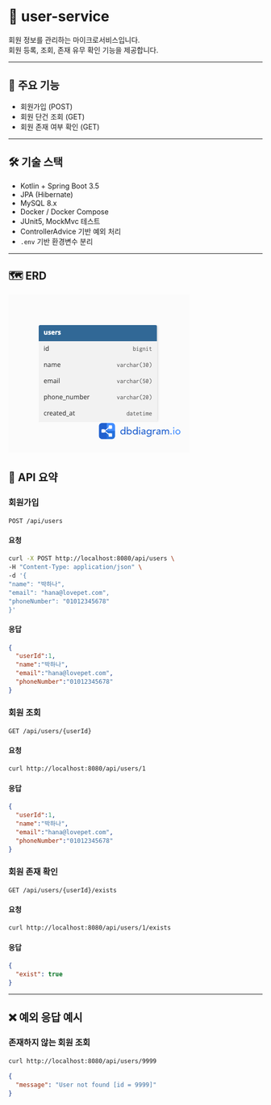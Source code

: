 # 🐶 user-service

회원 정보를 관리하는 마이크로서비스입니다.  
회원 등록, 조회, 존재 유무 확인 기능을 제공합니다.

---

## 📌 주요 기능

- 회원가입 (POST)
- 회원 단건 조회 (GET)
- 회원 존재 여부 확인 (GET)

---

## 🛠 기술 스택

- Kotlin + Spring Boot 3.5
- JPA (Hibernate)
- MySQL 8.x
- Docker / Docker Compose
- JUnit5, MockMvc 테스트
- ControllerAdvice 기반 예외 처리
- `.env` 기반 환경변수 분리

---
## 🗺 ERD

![user_service_erd](document/user_service_erd.png)


## 📂 API 요약

### 회원가입
`POST /api/users`
#### 요청
```bash
curl -X POST http://localhost:8080/api/users \
-H "Content-Type: application/json" \
-d '{
"name": "박하나",
"email": "hana@lovepet.com",
"phoneNumber": "01012345678"
}'
```
#### 응답
```json
{
  "userId":1,
  "name":"박하나",
  "email":"hana@lovepet.com",
  "phoneNumber":"01012345678"
}  
```

### 회원 조회
`GET /api/users/{userId}`
#### 요청
```bash
curl http://localhost:8080/api/users/1
```
#### 응답
```json
{
  "userId":1,
  "name":"박하나",
  "email":"hana@lovepet.com",
  "phoneNumber":"01012345678"
}

```
### 회원 존재 확인
`GET /api/users/{userId}/exists`
#### 요청
```bash
curl http://localhost:8080/api/users/1/exists
```

#### 응답
```json
{
  "exist": true
}
```
---

## ❌ 예외 응답 예시
### 존재하지 않는 회원 조회
```bash
curl http://localhost:8080/api/users/9999
```
```json
{
  "message": "User not found [id = 9999]"
}
```
